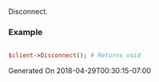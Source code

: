 Disconnect.
### Example

```perl

$client->Disconnect(); # Returns void
```


Generated On 2018-04-29T00:30:15-07:00